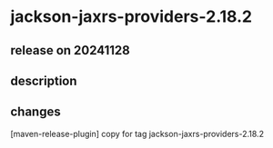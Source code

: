 # jackson-jaxrs-providers-2.18.2

## release on 20241128
## description
## changes
[maven-release-plugin] copy for tag jackson-jaxrs-providers-2.18.2

